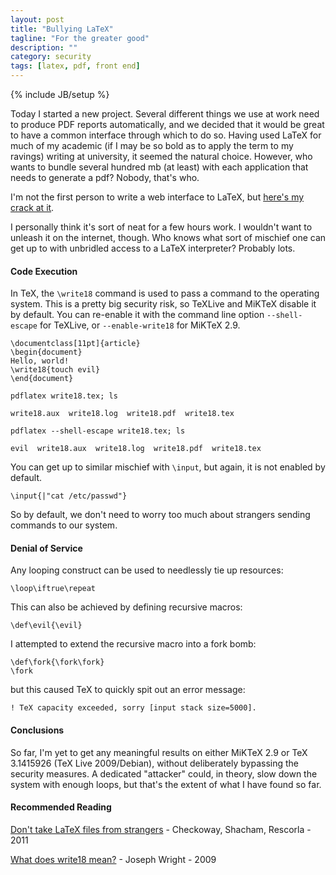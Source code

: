 ```yaml
---
layout: post
title: "Bullying LaTeX"
tagline: "For the greater good"
description: ""
category: security
tags: [latex, pdf, front end]
---
```

{% include JB/setup %}

Today I started a new project. Several different things we use at work need to produce PDF reports automatically, and we decided that it would be great to have a common interface through which to do so. Having used LaTeX for much of my academic (if I may be so bold as to apply the term to my ravings) writing at university, it seemed the natural choice. However, who wants to bundle several hundred mb (at least) with each application that needs to generate a pdf? Nobody, that's who.

I'm not the first person to write a web interface to LaTeX, but [here's my crack at it](https://github.com/jsrn/TexBin).

I personally think it's sort of neat for a few hours work. I wouldn't want to unleash it on the internet, though. Who knows what sort of mischief one can get up to with unbridled access to a LaTeX interpreter? Probably lots.

#### Code Execution

In TeX, the `\write18` command is used to pass a command to the operating system. This is a pretty big security risk, so TeXLive and MiKTeX disable it by default. You can re-enable it with the command line option `--shell-escape` for TeXLive, or `--enable-write18` for MiKTeX 2.9.

    \documentclass[11pt]{article}
    \begin{document}
    Hello, world!
    \write18{touch evil}
    \end{document}

`pdflatex write18.tex; ls`

    write18.aux  write18.log  write18.pdf  write18.tex

`pdflatex --shell-escape write18.tex; ls`

    evil  write18.aux  write18.log  write18.pdf  write18.tex

You can get up to similar mischief with `\input`, but again, it is not enabled by default.

    \input{|"cat /etc/passwd"} 

So by default, we don't need to worry too much about strangers sending commands to our system.

#### Denial of Service

Any looping construct can be used to needlessly tie up resources:

    \loop\iftrue\repeat

This can also be achieved by defining recursive macros:

    \def\evil{\evil}

I attempted to extend the recursive macro into a fork bomb:

    \def\fork{\fork\fork}
    \fork

but this caused TeX to quickly spit out an error message:

	! TeX capacity exceeded, sorry [input stack size=5000].

#### Conclusions

So far, I'm yet to get any meaningful results on either MiKTeX 2.9 or TeX 3.1415926 (TeX Live 2009/Debian), without deliberately bypassing the security measures. A dedicated "attacker" could, in theory, slow down the system with enough loops, but that's the extent of what I have found so far.

#### Recommended Reading

[Don't take LaTeX files from strangers](http://cseweb.ucsd.edu/~hovav/dist/tex-login.pdf) - Checkoway, Shacham, Rescorla - 2011

[What does write18 mean?](http://www.texdev.net/2009/10/06/what-does-write18-mean) - Joseph Wright - 2009